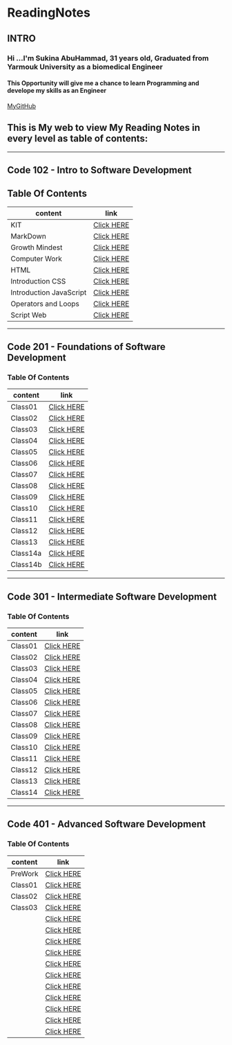 # ReadingNotes

## INTRO

### Hi ...I'm Sukina AbuHammad, 31 years old, Graduated from Yarmouk University as a biomedical Engineer

#### This Opportunity will give me a chance to learn Programming and develope my skills as an Engineer

[MyGitHub](https://github.com/Sukina12)

## This is My web to view My Reading Notes in every level as table of contents:

************************************************************************************************************
## Code 102 - Intro to Software Development

## Table Of Contents

| content      | link                                                            |
| -----------  | ----------------------------------------------------------------|
| KIT          |[Click HERE](https://sukina12.github.io/Reading-Notes/Code%20102%20-%20Intro%20to%20Software%20Development/Git/ )|
| MarkDown     |[Click HERE](https://sukina12.github.io/Reading-Notes/Code%20102%20-%20Intro%20to%20Software%20Development/Markdown/) |
|Growth Mindest|[Click HERE](https://sukina12.github.io/Reading-Notes/Code%20102%20-%20Intro%20to%20Software%20Development/GrowthMS)|
| Computer Work|[Click HERE](https://sukina12.github.io/Reading-Notes/Code%20102%20-%20Intro%20to%20Software%20Development/ComputerWork)|
| HTML         |[Click HERE](https://sukina12.github.io/Reading-Notes/Code%20102%20-%20Intro%20to%20Software%20Development/HTml )|
|Introduction CSS|[Click HERE](https://sukina12.github.io/Reading-Notes/Code%20102%20-%20Intro%20to%20Software%20Development/IntroductionCSS )|
| Introduction JavaScript|[Click HERE](https://sukina12.github.io/Reading-Notes/Code%20102%20-%20Intro%20to%20Software%20Development/JSIntro )|
|Operators and Loops |[Click HERE](https://sukina12.github.io/Reading-Notes/Code%20102%20-%20Intro%20to%20Software%20Development/OperatorsAndLoops )|
| Script Web         |[Click HERE](https://sukina12.github.io/Reading-Notes/Code%20102%20-%20Intro%20to%20Software%20Development/ScriptWeb )|

**************************************************************************************************************

## Code 201 - Foundations of Software Development

### Table Of Contents

| content      | link                                                            |
| -----------  | ----------------------------------------------------------------|
| Class01      |[Click HERE](https://sukina12.github.io/Reading-Notes/Code%20201%20-%20Foundations%20of%20Software%20Development/class-01)|
| Class02      |[Click HERE](https://sukina12.github.io/Reading-Notes/Code%20201%20-%20Foundations%20of%20Software%20Development/class-02)|
| Class03      |[Click HERE](https://sukina12.github.io/Reading-Notes/Code%20201%20-%20Foundations%20of%20Software%20Development/class-03)|
| Class04      |[Click HERE](https://sukina12.github.io/Reading-Notes/Code%20201%20-%20Foundations%20of%20Software%20Development/class-04 )|
| Class05      |[Click HERE](https://sukina12.github.io/Reading-Notes/Code%20201%20-%20Foundations%20of%20Software%20Development/class-05 )|
| Class06      |[Click HERE](https://sukina12.github.io/Reading-Notes/Code%20201%20-%20Foundations%20of%20Software%20Development/class-06)|
| Class07      |[Click HERE](https://sukina12.github.io/Reading-Notes/Code%20201%20-%20Foundations%20of%20Software%20Development/class-07 )|
| Class08      |[Click HERE](https://sukina12.github.io/Reading-Notes/Code%20201%20-%20Foundations%20of%20Software%20Development/class-08)|
| Class09      |[Click HERE](https://sukina12.github.io/Reading-Notes/Code%20201%20-%20Foundations%20of%20Software%20Development/class-09)|
| Class10      |[Click HERE](https://sukina12.github.io/Reading-Notes/Code%20201%20-%20Foundations%20of%20Software%20Development/class-10)|
| Class11      |[Click HERE](https://sukina12.github.io/Reading-Notes/Code%20201%20-%20Foundations%20of%20Software%20Development/class-11)|
| Class12      |[Click HERE](https://sukina12.github.io/Reading-Notes/Code%20201%20-%20Foundations%20of%20Software%20Development/class-12)|
| Class13      |[Click HERE](https://sukina12.github.io/Reading-Notes/Code%20201%20-%20Foundations%20of%20Software%20Development/class-13)|
| Class14a     |[Click HERE](https://sukina12.github.io/Reading-Notes/Code%20201%20-%20Foundations%20of%20Software%20Development/class-14a)|
| Class14b     |[Click HERE](https://sukina12.github.io/Reading-Notes/Code%20201%20-%20Foundations%20of%20Software%20Development/class-14b)|

**************************************************************************************************************

## Code 301 - Intermediate Software Development

### Table Of Contents

| content      | link                                                            |
| -----------  | ----------------------------------------------------------------|
| Class01      |[Click HERE](https://sukina12.github.io/Reading-Notes/Code%20301%20-%20Intermediate%20Software%20Development/Class01)|
| Class02      |[Click HERE](https://sukina12.github.io/Reading-Notes/Code%20301%20-%20Intermediate%20Software%20Development/Class02)|
| Class03      |[Click HERE](https://sukina12.github.io/Reading-Notes/Code%20301%20-%20Intermediate%20Software%20Development/Class03)|
| Class04      |[Click HERE](https://sukina12.github.io/Reading-Notes/Code%20301%20-%20Intermediate%20Software%20Development/Class04)|
|  Class05  |[Click HERE](https://sukina12.github.io/Reading-Notes/Code%20301%20-%20Intermediate%20Software%20Development/Class05)|
| Class06  |[Click HERE](https://sukina12.github.io/Reading-Notes/Code%20301%20-%20Intermediate%20Software%20Development/Class06)|
|  Class07 |[Click HERE](https://sukina12.github.io/Reading-Notes/Code%20301%20-%20Intermediate%20Software%20Development/Class07)|
| Class08  |[Click HERE](https://sukina12.github.io/Reading-Notes/Code%20301%20-%20Intermediate%20Software%20Development/Class08)|
| Class09   |[Click HERE](https://sukina12.github.io/Reading-Notes/Code%20301%20-%20Intermediate%20Software%20Development/Class09)|
| Class10     |[Click HERE](https://sukina12.github.io/Reading-Notes/Code%20301%20-%20Intermediate%20Software%20Development/Class10)|
| Class11     |[Click HERE](https://sukina12.github.io/Reading-Notes/Code%20301%20-%20Intermediate%20Software%20Development/Class11)|
|Class12      |[Click HERE](https://sukina12.github.io/Reading-Notes/Code%20301%20-%20Intermediate%20Software%20Development/Class12)|
|Class13      |[Click HERE](https://sukina12.github.io/Reading-Notes/Code%20301%20-%20Intermediate%20Software%20Development/Class13)|
|Class14      |[Click HERE](https://sukina12.github.io/Reading-Notes/Code%20301%20-%20Intermediate%20Software%20Development/Class14)|

**************************************************************************************************************

## Code 401 - Advanced Software Development

### Table Of Contents

| content      | link                                                            |
| -----------  | ----------------------------------------------------------------|
|  PreWork   |[Click HERE](https://sukina12.github.io/Reading-Notes//Code%20401%20-%20Advanced%20Software%20Development/preWork)|
|  Class01   |[Click HERE](https://sukina12.github.io/Reading-Notes//Code%20401%20-%20Advanced%20Software%20Development/Class01)|
| Class02    |[Click HERE](https://sukina12.github.io/Reading-Notes//Code%20401%20-%20Advanced%20Software%20Development/Class02)|
| Class03    |[Click HERE](https://sukina12.github.io/Reading-Notes//Code%20401%20-%20Advanced%20Software%20Development/Class03)|
|     |[Click HERE]()|
|     |[Click HERE]()|
|     |[Click HERE]()|
|     |[Click HERE]()|
|     |[Click HERE]()|
|     |[Click HERE]()|
|     |[Click HERE]()|
|     |[Click HERE]()|
|     |[Click HERE]()|
|     |[Click HERE]()|
|     |[Click HERE]()|


